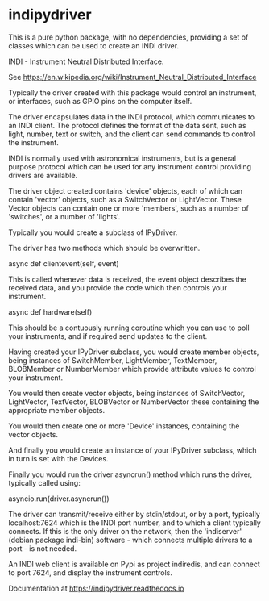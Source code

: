 # indipydriver

This is a pure python package, with no dependencies, providing a set of classes which can be used to create an INDI driver.

INDI - Instrument Neutral Distributed Interface.

See https://en.wikipedia.org/wiki/Instrument_Neutral_Distributed_Interface

Typically the driver created with this package would control an instrument, or interfaces, such as GPIO pins on the computer itself.

The driver encapsulates data in the INDI protocol, which communicates to an INDI client. The protocol defines the format of the data sent, such as light, number, text or switch, and the client can send commands to control the instrument.

INDI is normally used with astronomical instruments, but is a general purpose protocol which can be used for any instrument control providing drivers are available.

The driver object created contains 'device' objects, each of which can contain 'vector' objects, such as a SwitchVector or LightVector. These Vector objects can contain one or more 'members', such as a number of 'switches', or a number of 'lights'.

Typically you would create a subclass of IPyDriver.

The driver has two methods which should be overwritten.

async def clientevent(self, event)

This is called whenever data is received, the event object describes the received data, and you provide the code which then controls your instrument.

async def hardware(self)

This should be a contuously running coroutine which you can use to poll your instruments, and if required send updates to the client.

Having created your IPyDriver subclass, you would create member objects, being instances of SwitchMember, LightMember, TextMember, BLOBMember or NumberMember which provide attribute values to control your instrument.

You would then create vector objects, being instances of SwitchVector, LightVector, TextVector, BLOBVector or NumberVector these containing the appropriate member objects.

You would then create one or more 'Device' instances, containing the vector objects.

And finally you would create an instance of your IPyDriver subclass, which in turn is set with the Devices.

Finally you would run the driver asyncrun() method which runs the driver, typically called using:

asyncio.run(driver.asyncrun())

The driver can transmit/receive either by stdin/stdout, or by a port, typically localhost:7624 which is the INDI port number, and to which a client typically connects. If this is the only driver on the network, then the 'indiserver' (debian package indi-bin) software - which connects multiple drivers to a port - is not needed.

An INDI web client is available on Pypi as project indiredis, and can connect to port 7624, and display the instrument controls.

Documentation at https://indipydriver.readthedocs.io
